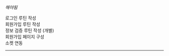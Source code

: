 *해야됨*  

로그인 루틴 작성  
회원가입 루틴 작성  
정보 검증 루틴 작성 (개별)  
회원가입 페이지 구성  
소켓 연동  

--------------------------------